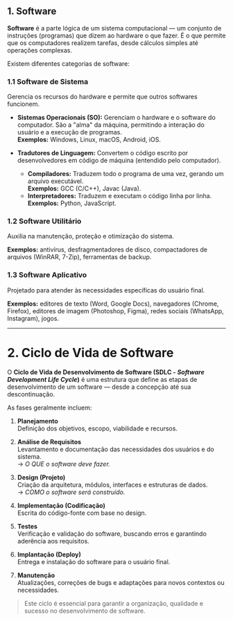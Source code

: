 ## 1. Software

**Software** é a parte lógica de um sistema computacional — um conjunto de instruções (programas) que dizem ao hardware o que fazer. É o que permite que os computadores realizem tarefas, desde cálculos simples até operações complexas.

Existem diferentes categorias de software:

### 1.1 Software de Sistema

Gerencia os recursos do hardware e permite que outros softwares funcionem.

- **Sistemas Operacionais (SO):** Gerenciam o hardware e o software do computador. São a "alma" da máquina, permitindo a interação do usuário e a execução de programas.  
  **Exemplos:** Windows, Linux, macOS, Android, iOS.

- **Tradutores de Linguagem:** Convertem o código escrito por desenvolvedores em código de máquina (entendido pelo computador).
  - **Compiladores:** Traduzem todo o programa de uma vez, gerando um arquivo executável.  
    **Exemplos:** GCC (C/C++), Javac (Java).
  - **Interpretadores:** Traduzem e executam o código linha por linha.  
    **Exemplos:** Python, JavaScript.

### 1.2 Software Utilitário

Auxilia na manutenção, proteção e otimização do sistema.

**Exemplos:** antivírus, desfragmentadores de disco, compactadores de arquivos (WinRAR, 7-Zip), ferramentas de backup.

### 1.3 Software Aplicativo

Projetado para atender às necessidades específicas do usuário final.

**Exemplos:** editores de texto (Word, Google Docs), navegadores (Chrome, Firefox), editores de imagem (Photoshop, Figma), redes sociais (WhatsApp, Instagram), jogos.

---

# 2. Ciclo de Vida de Software

O **Ciclo de Vida de Desenvolvimento de Software (SDLC - *Software Development Life Cycle*)** é uma estrutura que define as etapas de desenvolvimento de um software — desde a concepção até sua descontinuação.

As fases geralmente incluem:

1. **Planejamento**  
   Definição dos objetivos, escopo, viabilidade e recursos.

2. **Análise de Requisitos**  
   Levantamento e documentação das necessidades dos usuários e do sistema.  
   → *O QUE o software deve fazer.*

3. **Design (Projeto)**  
   Criação da arquitetura, módulos, interfaces e estruturas de dados.  
   → *COMO o software será construído.*

4. **Implementação (Codificação)**  
   Escrita do código-fonte com base no design.

5. **Testes**  
   Verificação e validação do software, buscando erros e garantindo aderência aos requisitos.

6. **Implantação (Deploy)**  
   Entrega e instalação do software para o usuário final.

7. **Manutenção**  
   Atualizações, correções de bugs e adaptações para novos contextos ou necessidades.

> Este ciclo é essencial para garantir a organização, qualidade e sucesso no desenvolvimento de software.

